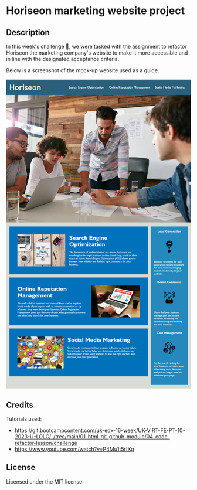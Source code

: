 # Horiseon marketing website project

## Description

In this week's challenge :star_struck:, we were tasked with the assignment to refactor Horiseon the marketing company's website to make it more accessible and in line with the designated acceptance criteria.

Below is a screenshot of the mock-up website used as a guide.
<br>
<br>
![Screenshot of original website](image-assets/01-html-css-git-challenge-demo.png)

## Credits

Tutorials used:

- https://git.bootcampcontent.com/uk-edx-16-week/UK-VIRT-FE-PT-10-2023-U-LOLC/-/tree/main/01-html-git-github-module/04-code-refactor-lesson/challenge
- https://www.youtube.com/watch?v=P4Mu1t5rIXg

## License

Licensed under the MIT license.

